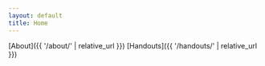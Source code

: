 ```yaml
---
layout: default
title: Home
---
```


[About]({{ '/about/' | relative_url }})
[Handouts]({{ '/handouts/' | relative_url }})
